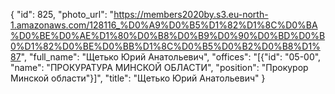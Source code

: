 {
    "id": 825,
    "photo_url": "https://members2020by.s3.eu-north-1.amazonaws.com/128116_%D0%A9%D0%B5%D1%82%D1%8C%D0%BA%D0%BE%D0%AE%D1%80%D0%B8%D0%B9%D0%90%D0%BD%D0%B0%D1%82%D0%BE%D0%BB%D1%8C%D0%B5%D0%B2%D0%B8%D1%87",
    "full_name": "Щетько Юрий Анатольевич",
    "offices": "[{\"id\": \"05-00\", \"name\": \"ПРОКУРАТУРА МИНСКОЙ ОБЛАСТИ\", \"position\": \"Прокурор Минской области\"}]",
    "title": "Щетько Юрий Анатольевич"
}